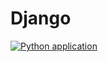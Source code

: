 # Django



[![Python application](https://github.com/gustavodsantos/Django/actions/workflows/django_ci.yml/badge.svg)](https://github.com/gustavodsantos/Django/actions/workflows/django_ci.yml)
